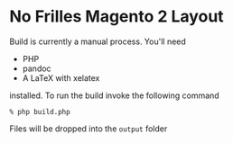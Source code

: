 # No Frilles Magento 2 Layout

Build is currently a manual process.  You'll need

- PHP
- pandoc
- A LaTeX with xelatex

installed.  To run the build invoke the following command

    % php build.php

Files will be dropped into the `output` folder